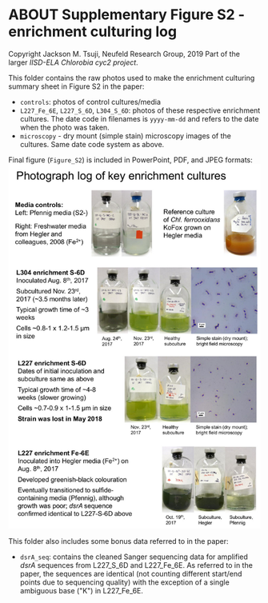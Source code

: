 # ABOUT Supplementary Figure S2 - enrichment culturing log
Copyright Jackson M. Tsuji, Neufeld Research Group, 2019
Part of the larger *IISD-ELA Chlorobia cyc2 project*.

This folder contains the raw photos used to make the enrichment culturing summary sheet in Figure S2 in the paper:
- `controls`: photos of control cultures/media
- `L227_Fe_6E`, `L227_S_6D`, `L304_S_6D`: photos of these respective enrichment cultures. The date code in filenames is `yyyy-mm-dd` and refers to the date when the photo was taken.
- `microscopy` - dry mount (simple stain) microscopy images of the cultures. Same date code system as above.

Final figure (`Figure_S2`) is included in PowerPoint, PDF, and JPEG formats:
![Figure_S2](Figure_S2.jpg)

This folder also includes some bonus data referred to in the paper:
- `dsrA_seq`: contains the cleaned Sanger sequencing data for amplified _dsrA_ sequences from L227_S_6D and L227_Fe_6E. As referred to in the paper, the sequences are identical (not counting different start/end points due to sequencing quality) with the exception of a single ambiguous base ("K") in L227_Fe_6E.


